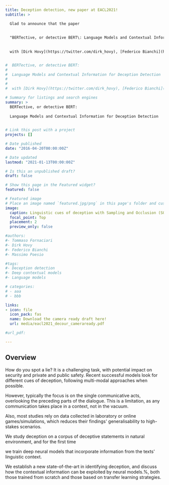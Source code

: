 ```yaml
---
title: Deception detection, new paper at EACL2021!
subtitle: > 

  Glad to announce that the paper 
  
  
  "BERTective, or detective BERT\: Language Models and Contextual Information for Deception Detection"
  
  
  with [Dirk Hovy](https://twitter.com/dirk_hovy), [Federico Bianchi](https://twitter.com/fb_vinid) and [Massimo Poesio](https://twitter.com/poesio) has been accepted at [EACL2021](https://2021.eacl.org/)!


#  BERTective, or detective BERT:
#  
#  Language Models and Contextual Information for Deception Detection
#  
#  
#  with [Dirk Hovy](https://twitter.com/dirk_hovy), [Federico Bianchi](https://twitter.com/fb_vinid) and [Massimo Poesio](https://twitter.com/poesio)

# Summary for listings and search engines
summary: > 
  BERTective, or detective BERT:
  
  Language Models and Contextual Information for Deception Detection
  

# Link this post with a project
projects: []

# Date published
date: "2016-04-20T00:00:00Z"

# Date updated
lastmod: "2021-01-13T00:00:00Z"

# Is this an unpublished draft?
draft: false

# Show this page in the Featured widget?
featured: false

# Featured image
# Place an image named `featured.jpg/png` in this page's folder and customize its options here.
image:
  caption: Linguistic cues of deception with Sampling and Occlusion (SOC) algorithm (Jin et al., 2019)
  focal_point: Top
  placement: 2
  preview_only: false

#authors:
#- Tommaso Fornaciari
#- Dirk Hovy
#- Federico Bianchi
#- Massimo Poesio

#tags:
#- Deception detection
#- Deep contextual models
#- Language models

# categories:
# - aaa
# - bbb

links:
- icon: file
  icon_pack: fas
  name: Download the camera ready draft here!
  url: media/eacl2021_decour_cameraready.pdf

#url_pdf:

---
```


## Overview

How do you spot a lie? It is a challenging task, with potential impact on security and private and public safety.
Recent successful models look for different cues of deception, following multi-modal approaches when possible. 

However, typically the focus is on the single communicative acts, overlooking the preceding parts of the dialogue.
This is a limitation, as any communication takes place in a context, not in the vacuum.

Also, most studies rely on data collected in laboratory or online games/simulations, which reduces their findings' generalisability to high-stakes scenarios.

We study deception on a corpus of deceptive statements in natural environment, and for the first time

we train deep neural models that incorporate information from the texts' linguistic context. 

We establish a new state-of-the-art in identifying deception, and discuss how the contextual information can be exploited by neural models.%, both those trained from scratch and those based on transfer learning strategies.


